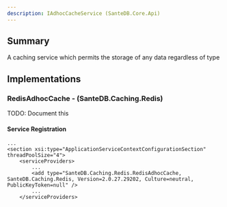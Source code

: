 ```yaml
---
description: IAdhocCacheService (SanteDB.Core.Api)
---
```


## Summary
A caching service which permits the storage of any data regardless of type

## Implementations


### RedisAdhocCache - (SanteDB.Caching.Redis)
TODO: Document this

#### Service Registration
```markup
...
<section xsi:type="ApplicationServiceContextConfigurationSection" threadPoolSize="4">
	<serviceProviders>
		...
		<add type="SanteDB.Caching.Redis.RedisAdhocCache, SanteDB.Caching.Redis, Version=2.0.27.29202, Culture=neutral, PublicKeyToken=null" />
		...
	</serviceProviders>
```
